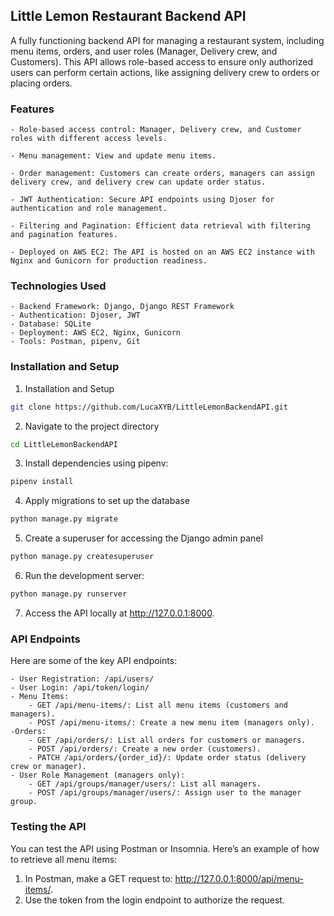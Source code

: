 ## Little Lemon Restaurant Backend API

A fully functioning backend API for managing a restaurant system, including menu items, orders, and user roles (Manager, Delivery crew, and Customers). This API allows role-based access to ensure only authorized users can perform certain actions, like assigning delivery crew to orders or placing orders.

### Features

    - Role-based access control: Manager, Delivery crew, and Customer roles with different access levels.

    - Menu management: View and update menu items.

    - Order management: Customers can create orders, managers can assign delivery crew, and delivery crew can update order status.

    - JWT Authentication: Secure API endpoints using Djoser for authentication and role management.

    - Filtering and Pagination: Efficient data retrieval with filtering and pagination features.

    - Deployed on AWS EC2: The API is hosted on an AWS EC2 instance with Nginx and Gunicorn for production readiness.

### Technologies Used

    - Backend Framework: Django, Django REST Framework
    - Authentication: Djoser, JWT
    - Database: SQLite
    - Deployment: AWS EC2, Nginx, Gunicorn
    - Tools: Postman, pipenv, Git

### Installation and Setup

1. Installation and Setup

```bash
git clone https://github.com/LucaXYB/LittleLemonBackendAPI.git
```

2. Navigate to the project directory

```bash
cd LittleLemonBackendAPI
```

3. Install dependencies using pipenv:

```bash
pipenv install
```

4. Apply migrations to set up the database

```bash
python manage.py migrate
```

5. Create a superuser for accessing the Django admin panel

```bash
python manage.py createsuperuser
```

6. Run the development server:

```bash
python manage.py runserver
```

7. Access the API locally at http://127.0.0.1:8000.

### API Endpoints

Here are some of the key API endpoints:

    - User Registration: /api/users/
    - User Login: /api/token/login/
    - Menu Items:
        - GET /api/menu-items/: List all menu items (customers and managers).
        - POST /api/menu-items/: Create a new menu item (managers only).
    -Orders:
        - GET /api/orders/: List all orders for customers or managers.
        - POST /api/orders/: Create a new order (customers).
        - PATCH /api/orders/{order_id}/: Update order status (delivery crew or manager).
    - User Role Management (managers only):
        - GET /api/groups/manager/users/: List all managers.
        - POST /api/groups/manager/users/: Assign user to the manager group.

### Testing the API

You can test the API using Postman or Insomnia. Here’s an example of how to retrieve all menu items:

1. In Postman, make a GET request to: http://127.0.0.1:8000/api/menu-items/.
2. Use the token from the login endpoint to authorize the request.

